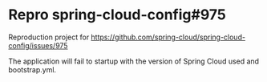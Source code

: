 Repro spring-cloud-config#975
====

Reproduction project for https://github.com/spring-cloud/spring-cloud-config/issues/975

The application will fail to startup with the version of Spring Cloud used and bootstrap.yml.

